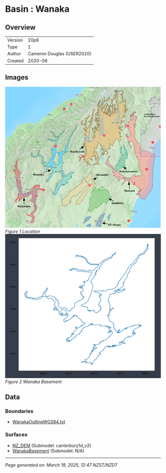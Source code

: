 # Basin : Wanaka

## Overview
|         |                     |
|---------|---------------------|
| Version | 20p6           |
| Type    | 1        |
| Author  | Cameron Douglas (USER2020)            |
| Created | 2020-06           |


## Images
![](../images/basins/SI_mid.png)
*Figure 1 Location*
![](../images/basins/wanaka_boundary.png)
*Figure 2 Wanaka Basement*

## Data
### Boundaries
- [WanakaOutlineWGS84.txt](../../velocity_modelling/Data/USER20_BASINS/WanakaOutlineWGS84.txt)

### Surfaces
- [NZ_DEM](../../velocity_modelling/Data/DEM/NZ_DEM_HD.in) (Submodel: canterbury1d_v2)
- [WanakaBasement](../../velocity_modelling/Data/USER20_BASINS/wanaka_basin_grid_WGS84_v2.in) (Submodel: N/A)

---
*Page generated on: March 19, 2025, 12:47 NZST/NZDT*
